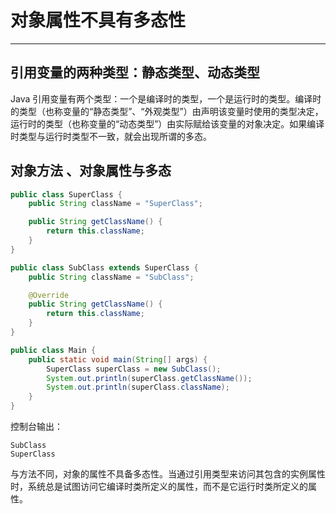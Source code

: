 # 对象属性不具有多态性

---

## 引用变量的两种类型：静态类型、动态类型

Java 引用变量有两个类型：一个是编译时的类型，一个是运行时的类型。编译时的类型（也称变量的“静态类型”、“外观类型”）由声明该变量时使用的类型决定，运行时的类型（也称变量的“动态类型”）由实际赋给该变量的对象决定。如果编译时类型与运行时类型不一致，就会出现所谓的多态。

## 对象方法 、对象属性与多态

```java
public class SuperClass {
    public String className = "SuperClass";

    public String getClassName() {
        return this.className;
    }
}
```

```java
public class SubClass extends SuperClass {
    public String className = "SubClass";

    @Override
    public String getClassName() {
        return this.className;
    }
}
```

```java
public class Main {
    public static void main(String[] args) {
        SuperClass superClass = new SubClass();
        System.out.println(superClass.getClassName());
        System.out.println(superClass.className);
    }
}
```

控制台输出：

```
SubClass
SuperClass
```

与方法不同，对象的属性不具备多态性。当通过引用类型来访问其包含的实例属性时，系统总是试图访问它编译时类所定义的属性，而不是它运行时类所定义的属性。